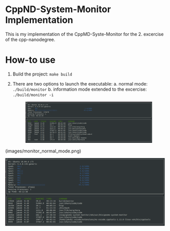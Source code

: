 # CppND-System-Monitor Implementation

This is my implementation of the CppMD-Syste-Monitor for the 2. excercise of the cpp-nanodegree. 

# How-to use

1. Build the project: `make build`

2. There are two options to launch the executable:
    a. normal mode: `./build/monitor`
    b. information mode extended to the excercise: `./build/monitor -i`

    <figure>
      <img src='images/monitor_normal_mode.png' title="System-Monitor as given in the excercise task" />
    </figure>
(images/monitor_normal_mode.png)


![System Monitor in information mode](images/monitor_information_mode.png)
